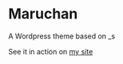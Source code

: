 Maruchan
===

A Wordpress theme based on _s

See it in action on [my site](http://www.dengxiaojun.com)

